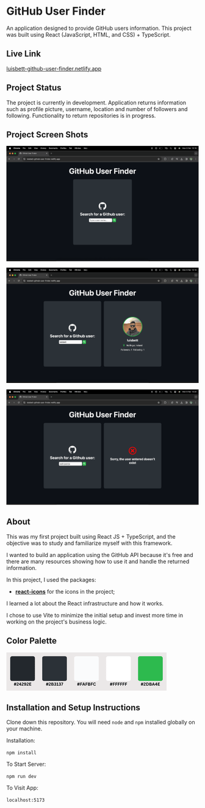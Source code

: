# GitHub User Finder

An application designed to provide GitHub users information. This project was built using React (JavaScript, HTML, and CSS) + TypeScript.

## Live Link

[luisbett-github-user-finder.netlify.app](https://luisbett-github-user-finder.netlify.app/)

## Project Status

The project is currently in development. Application returns information such as profile picture, username, location and number of followers and following. Functionality to return repositories is in progress.

## Project Screen Shots

![screenshot_1](/public/screenshot_1.png)

![screenshot_2](/public/screenshot_2.png)

![screenshot_3](/public/screenshot_3.png)

## About

This was my first project built using React JS + TypeScript, and the objective was to study and familiarize myself with this framework.

I wanted to build an application using the GitHub API because it's free and there are many resources showing how to use it and handle the returned information.

In this project, I used the packages:

* [**react-icons**](https://www.npmjs.com/package/react-icons) for the icons in the project;

I learned a lot about the React infrastructure and how it works.

I chose to use Vite to minimize the initial setup and invest more time in working on the project's business logic.

## Color Palette

![color_palette](/public/color_palette.png)

## Installation and Setup Instructions

Clone down this repository. You will need `node` and `npm` installed globally on your machine.

Installation:

`npm install`

To Start Server:

`npm run dev`

To Visit App:

`localhost:5173`